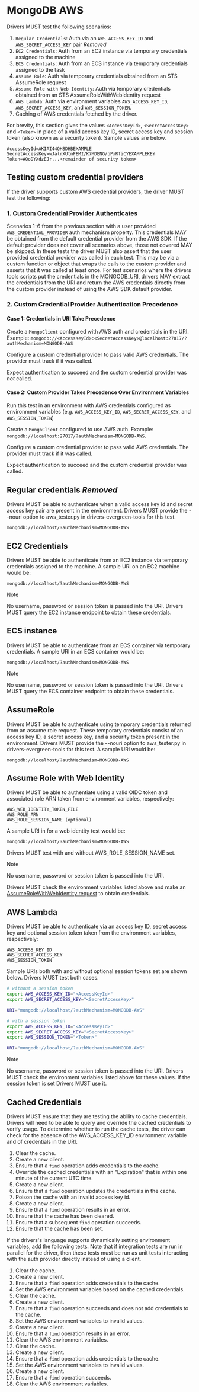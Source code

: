 # MongoDB AWS

Drivers MUST test the following scenarios:

1. `Regular Credentials`: Auth via an `AWS_ACCESS_KEY_ID` and `AWS_SECRET_ACCESS_KEY` pair *Removed*
2. `EC2 Credentials`: Auth from an EC2 instance via temporary credentials assigned to the machine
3. `ECS Credentials`: Auth from an ECS instance via temporary credentials assigned to the task
4. `Assume Role`: Auth via temporary credentials obtained from an STS AssumeRole request
5. `Assume Role with Web Identity`: Auth via temporary credentials obtained from an STS AssumeRoleWithWebIdentity
    request
6. `AWS Lambda`: Auth via environment variables `AWS_ACCESS_KEY_ID`, `AWS_SECRET_ACCESS_KEY`, and `AWS_SESSION_TOKEN`.
7. Caching of AWS credentials fetched by the driver.

For brevity, this section gives the values `<AccessKeyId>`, `<SecretAccessKey>` and `<Token>` in place of a valid access
key ID, secret access key and session token (also known as a security token). Sample values are below.

```text
AccessKeyId=AKIAI44QH8DHBEXAMPLE
SecretAccessKey=wJalrXUtnFEMI/K7MDENG/bPxRfiCYEXAMPLEKEY
Token=AQoDYXdzEJr...<remainder of security token>
```

## Testing custom credential providers

If the driver supports custom AWS credential providers, the driver MUST test the following:

### 1. Custom Credential Provider Authenticates

Scenarios 1-6 from the previous section with a user provided `AWS_CREDENTIAL_PROVIDER` auth mechanism property. This
credentials MAY be obtained from the default credential provider from the AWS SDK. If the default provider does not
cover all scenarios above, those not covered MAY be skipped. In these tests the driver MUST also assert that the user
provided credential provider was called in each test. This may be via a custom function or object that wraps the calls
to the custom provider and asserts that it was called at least once. For test scenarios where the drivers tools scripts
put the credentials in the MONGODB_URI, drivers MAY extract the credentials from the URI and return the AWS credentials
directly from the custom provider instead of using the AWS SDK default provider.

### 2. Custom Credential Provider Authentication Precedence

#### Case 1: Credentials in URI Take Precedence

Create a `MongoClient` configured with AWS auth and credentials in the URI. Example:
`mongodb://<AccessKeyId>:<SecretAccessKey>@localhost:27017/?authMechanism=MONGODB-AWS`

Configure a custom credential provider to pass valid AWS credentials. The provider must track if it was called.

Expect authentication to succeed and the custom credential provider was *not* called.

#### Case 2: Custom Provider Takes Precedence Over Environment Variables

Run this test in an environment with AWS credentials configured as environment variables (e.g. `AWS_ACCESS_KEY_ID`,
`AWS_SECRET_ACCESS_KEY`, and `AWS_SESSION_TOKEN`)

Create a `MongoClient` configured to use AWS auth. Example: `mongodb://localhost:27017/?authMechanism=MONGODB-AWS`.

Configure a custom credential provider to pass valid AWS credentials. The provider must track if it was called.

Expect authentication to succeed and the custom credential provider was called.

## Regular credentials *Removed*

Drivers MUST be able to authenticate when a valid access key id and secret access key pair are present in the
environment. Drivers MUST provide the --nouri option to aws_tester.py in drivers-evergreen-tools for this test.

```text
mongodb://localhost/?authMechanism=MONGODB-AWS
```

## EC2 Credentials

Drivers MUST be able to authenticate from an EC2 instance via temporary credentials assigned to the machine. A sample
URI on an EC2 machine would be:

```text
mongodb://localhost/?authMechanism=MONGODB-AWS
```

> [!NOTE]
> No username, password or session token is passed into the URI. Drivers MUST query the EC2 instance endpoint to obtain
> these credentials.

## ECS instance

Drivers MUST be able to authenticate from an ECS container via temporary credentials. A sample URI in an ECS container
would be:

```text
mongodb://localhost/?authMechanism=MONGODB-AWS
```

> [!NOTE]
> No username, password or session token is passed into the URI. Drivers MUST query the ECS container endpoint to obtain
> these credentials.

## AssumeRole

Drivers MUST be able to authenticate using temporary credentials returned from an assume role request. These temporary
credentials consist of an access key ID, a secret access key, and a security token present in the environment. Drivers
MUST provide the --nouri option to aws_tester.py in drivers-evergreen-tools for this test. A sample URI would be:

```text
mongodb://localhost/?authMechanism=MONGODB-AWS
```

## Assume Role with Web Identity

Drivers MUST be able to authentiate using a valid OIDC token and associated role ARN taken from environment variables,
respectively:

```text
AWS_WEB_IDENTITY_TOKEN_FILE
AWS_ROLE_ARN
AWS_ROLE_SESSION_NAME (optional)
```

A sample URI in for a web identity test would be:

```text
mongodb://localhost/?authMechanism=MONGODB-AWS
```

Drivers MUST test with and without AWS_ROLE_SESSION_NAME set.

> [!NOTE]
> No username, password or session token is passed into the URI.

Drivers MUST check the environment variables listed above and make an
[AssumeRoleWithWebIdentity request](https://docs.aws.amazon.com/STS/latest/APIReference/API_AssumeRoleWithWebIdentity.html)
to obtain credentials.

## AWS Lambda

Drivers MUST be able to authenticate via an access key ID, secret access key and optional session token taken from the
environment variables, respectively:

```text
AWS_ACCESS_KEY_ID
AWS_SECRET_ACCESS_KEY 
AWS_SESSION_TOKEN
```

Sample URIs both with and without optional session tokens set are shown below. Drivers MUST test both cases.

```bash
# without a session token
export AWS_ACCESS_KEY_ID="<AccessKeyId>"
export AWS_SECRET_ACCESS_KEY="<SecretAccessKey>"

URI="mongodb://localhost/?authMechanism=MONGODB-AWS"
```

```bash
# with a session token
export AWS_ACCESS_KEY_ID="<AccessKeyId>"
export AWS_SECRET_ACCESS_KEY="<SecretAccessKey>"
export AWS_SESSION_TOKEN="<Token>"

URI="mongodb://localhost/?authMechanism=MONGODB-AWS"
```

> [!NOTE]
> No username, password or session token is passed into the URI. Drivers MUST check the environment variables listed
> above for these values. If the session token is set Drivers MUST use it.

## Cached Credentials

Drivers MUST ensure that they are testing the ability to cache credentials. Drivers will need to be able to query and
override the cached credentials to verify usage. To determine whether to run the cache tests, the driver can check for
the absence of the AWS_ACCESS_KEY_ID environment variable and of credentials in the URI.

1. Clear the cache.
2. Create a new client.
3. Ensure that a `find` operation adds credentials to the cache.
4. Override the cached credentials with an "Expiration" that is within one minute of the current UTC time.
5. Create a new client.
6. Ensure that a `find` operation updates the credentials in the cache.
7. Poison the cache with an invalid access key id.
8. Create a new client.
9. Ensure that a `find` operation results in an error.
10. Ensure that the cache has been cleared.
11. Ensure that a subsequent `find` operation succeeds.
12. Ensure that the cache has been set.

If the drivers's language supports dynamically setting environment variables, add the following tests. Note that if
integration tests are run in parallel for the driver, then these tests must be run as unit tests interacting with the
auth provider directly instead of using a client.

1. Clear the cache.
2. Create a new client.
3. Ensure that a `find` operation adds credentials to the cache.
4. Set the AWS environment variables based on the cached credentials.
5. Clear the cache.
6. Create a new client.
7. Ensure that a `find` operation succeeds and does not add credentials to the cache.
8. Set the AWS environment variables to invalid values.
9. Create a new client.
10. Ensure that a `find` operation results in an error.
11. Clear the AWS environment variables.
12. Clear the cache.
13. Create a new client.
14. Ensure that a `find` operation adds credentials to the cache.
15. Set the AWS environment variables to invalid values.
16. Create a new client.
17. Ensure that a `find` operation succeeds.
18. Clear the AWS environment variables.

